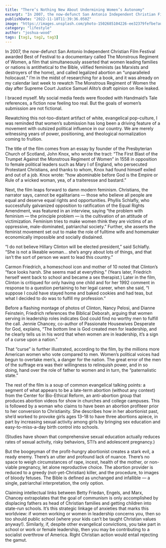 ```yaml
---
title: "There’s Nothing New About Undermining Women’s Autonomy"
excerpt: "In 2007, the now-defunct San Antonio Independent Christian Film Festival awarded Best of Festival to a documentary called The Monstrous Regiment of Women "
publishDate: "2022-11-18T11:39:36.050Z"
image: "https://images.unsplash.com/photo-1502685104226-ee32379fefbe?auto=format&fit=crop&w=1000"
category: "lifestyle"
author: "joshua-wood"
tags: [tag1, tag2, tag3]
---
```


In 2007, the now-defunct San Antonio Independent Christian Film Festival awarded Best of Festival to a documentary called The Monstrous Regiment of Women, a film that simultaneously asserted that women leading families or nations is antithetical to the Bible, vilified feminists (as Marxists and destroyers of the home), and called legalized abortion an “unparalleled holocaust.” I’m in the midst of researching for a book, and it was already on my calendar last week to rewatch The Monstrous Regiment of Women the day after Supreme Court Justice Samuel Alito’s draft opinion on Roe leaked.

I braced myself. My social media feeds were flooded with Handmaid’s Tale references, a fiction now feeling too real. But the goals of women’s submission are not fictional.

Rewatching this not-too-distant artifact of white, evangelical pop-culture, I was reminded that women’s submission has long been a driving feature of a movement with outsized political influence in our country. We are merely witnessing years of power, positioning, and theological normalization coming to fruition.

The title of the film comes from an essay by founder of the Presbyterian Church of Scotland, John Knox, who wrote the tract: “The First Blast of the Trumpet Against the Monstrous Regiment of Women” in 1558 in opposition to female political leaders such as Mary I of England, who persecuted Protestant Christians, and thanks to whom, Knox had found himself exiled and out of a job. Knox wrote: “how abominable before God is the Empire or Rule of a wicked woman, yea, of a traiteresse and bastard.”

Next, the film leaps forward to damn modern feminism. Christians, the narrator says, cannot be egalitarians — those who believe all people are equal and deserve equal rights and opportunities. Phyllis Schlafly, who successfully galvanized opposition to ratification of the Equal Rights Amendment, was featured in an interview, saying “the problem with feminism — the principle problem — is the cultivation of an attitude of victimization. Feminism tries to make women think they are victims of an oppressive, male-dominated, patriarchal society.” Further, she asserts the feminist movement set out to make the role of fulltime wife and homemaker economically impossible and socially disdained.

“I do not believe Hillary Clinton will be elected president,” said Schlafly. “She is not a likeable woman… she’s angry about lots of things, and that isn’t the sort of person we want to lead this country.”

Carmon Friedrich, a homeschool icon and mother of 10 noted that Clinton’s “face looks harsh. She seems mad at everything.” (Years later, Friedrich herself went back to school and became a sex therapist.) Later in the film, Clinton is critiqued for only having one child and for her 1992 comment in response to a question pertaining to her legal career, when she said, “I suppose I could have stayed home and baked cookies and had teas, but what I decided to do was to fulfill my profession.”

Before a flashing montage of photos of Clinton, Nancy Pelosi, and Dianne Feinstein, Friedrich references the Biblical Deborah, arguing that women serving in leadership roles indicates God could find no worthy men to fulfill the call. Jennie Chancey, co-author of Passionate Housewives Desperate for God, explains, “The bottom line is God created men for leadership, and he clearly tells us in his word that when women are in leadership, it’s a sign of a curse upon a nation.”

That “curse” is further illustrated, according to the film, by the millions more American women who vote compared to men. Women’s political voices had begun to overtake men’s, a danger for the nation. The great error of the men of the suffrage era was their willingness to relinquish power, and in so doing, hand over the role of father to women and in turn, the “paternalistic state.”

The rest of the film is a soup of common evangelical talking points: a segment of what appears to be a late-term abortion (without any context) from the Center for Bio-Ethical Reform, an anti-abortion group that produces abortion videos for show in churches and college campuses. This is followed by a woman who claims to have been an abortion profiteer prior to her conversion to Christianity. She describes how in her abortionist past, she’d worked to provoke girls ages 13–18 to have three abortions apiece, in part by increasing sexual activity among girls by bringing sex education and easy-to-miss-a-day birth control into schools.

(Studies have shown that comprehensive sexual education actually reduces rates of sexual activity, risky behaviors, STI’s and adolescent pregnancy.)

But the boogeyman of the profit-hungry abortionist creates a stark evil, a ready enemy. There’s an utter and profound lack of nuance. There’s no space to weigh circumstances of rape, incest, health of the mother, or non-viable pregnancy, let alone reproductive choice. The abortion provider is reduced to a greedy (not-yet-Christian) killer, and the procedure, to images of bloody fetuses. The Bible is defined as unchanged and infallible — a single, patriarchal interpretation, the only option.

Claiming intellectual links between Betty Friedan, Engels, and Marx, Chancey extrapolates that the goal of communism is only accomplished by displacing fathers as head of Christian families and getting children into state-run schools. It’s this strategic linkage of anxieties that marks this worldview: if women working or women in leadership concerns you, then so too should public school (where your kids can’t be taught Christian values anyway!). Similarly, if, despite other evangelical convictions, you take part in school or work or female leadership, then you may be contributing to a socialist overthrow of America. Right Christian action would entail rejecting the gamut.
